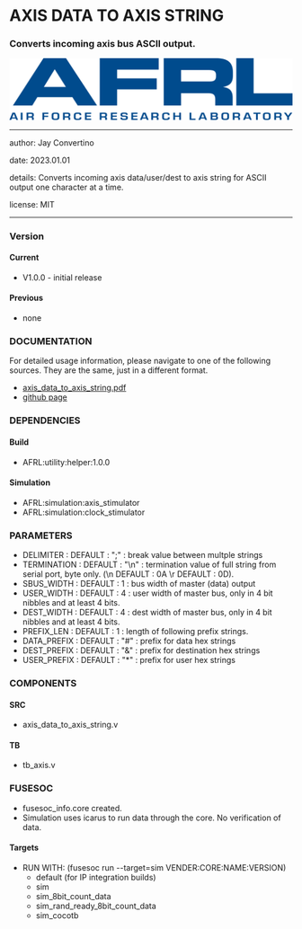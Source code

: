 # AXIS DATA TO AXIS STRING
### Converts incoming axis bus ASCII output.

![image](docs/manual/img/AFRL.png)

---

   author: Jay Convertino   
   
   date: 2023.01.01  
   
   details: Converts incoming axis data/user/dest to axis string for ASCII output one character at a time.  
   
   license: MIT   
   
---

### Version
#### Current
  - V1.0.0 - initial release

#### Previous
  - none

### DOCUMENTATION
  For detailed usage information, please navigate to one of the following sources. They are the same, just in a different format.

  - [axis_data_to_axis_string.pdf](docs/manual/axis_data_to_axis_string.pdf)
  - [github page](https://johnathan-convertino-afrl.github.io/axis_data_to_axis_string/)

### DEPENDENCIES
#### Build

  - AFRL:utility:helper:1.0.0
  
#### Simulation

  - AFRL:simulation:axis_stimulator
  - AFRL:simulation:clock_stimulator

### PARAMETERS

* DELIMITER   : DEFAULT : ";"   : break value between multple strings  
* TERMINATION : DEFAULT : "\n"  : termination value of full string from serial port, byte only. (\n DEFAULT : 0A \r DEFAULT : 0D).  
* SBUS_WIDTH  : DEFAULT : 1     : bus width of master (data) output  
* USER_WIDTH  : DEFAULT : 4     : user width of master bus, only in 4 bit nibbles and at least 4 bits.  
* DEST_WIDTH  : DEFAULT : 4     : dest width of master bus, only in 4 bit nibbles and at least 4 bits.  
* PREFIX_LEN  : DEFAULT : 1     : length of following prefix strings.  
* DATA_PREFIX : DEFAULT : "#"   : prefix for data hex strings  
* DEST_PREFIX : DEFAULT : "&"   : prefix for destination hex strings  
* USER_PREFIX : DEFAULT : "*"   : prefix for user hex strings  

### COMPONENTS
#### SRC

* axis_data_to_axis_string.v
  
#### TB

* tb_axis.v
  
### FUSESOC

* fusesoc_info.core created.
* Simulation uses icarus to run data through the core. No verification of data.

#### Targets
* RUN WITH: (fusesoc run --target=sim VENDER:CORE:NAME:VERSION)
  - default (for IP integration builds)
  - sim
  - sim_8bit_count_data
  - sim_rand_ready_8bit_count_data
  - sim_cocotb
